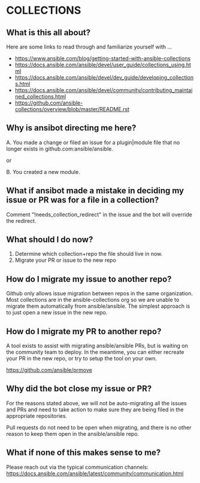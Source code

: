 # COLLECTIONS

## What is this all about?

Here are some links to read through and familiarize yourself with ...

* https://www.ansible.com/blog/getting-started-with-ansible-collections
* https://docs.ansible.com/ansible/devel/user_guide/collections_using.html
* https://docs.ansible.com/ansible/devel/dev_guide/developing_collections.html
* https://docs.ansible.com/ansible/devel/community/contributing_maintained_collections.html
* https://github.com/ansible-collections/overview/blob/master/README.rst

## Why is ansibot directing me here?

A. You made a change or filed an issue for a plugin|module file that no longer exists in github.com:ansible/ansible.

or

B. You created a new module.

## What if ansibot made a mistake in deciding my issue or PR was for a file in a collection?

Comment "!needs_collection_redirect" in the issue and the bot will override the redirect.

## What should I do now?

1. Determine which collection+repo the file should live in now.
2. Migrate your PR or issue to the new repo

## How do I migrate my issue to another repo?

Github only allows issue migration between repos in the same organization. Most collections are in the ansible-collections org so we are unable
to migrate them automatically from ansible/ansible. The simplest approach is to just open a new issue in the new repo.

## How do I migrate my PR to another repo?

A tool exists to assist with migrating ansible/ansible PRs, but is waiting on the community team to deploy. In the meantime, you
can either recreate your PR in the new repo, or try to setup the tool on your own.

https://github.com/ansible/prmove

## Why did the bot close my issue or PR?

For the reasons stated above, we will not be auto-migrating all the issues and PRs and need to take action to make sure they are being
filed in the appropriate repositories.

Pull requests do not need to be open when migrating, and there is no other reason to keep them open in the ansible/ansible repo.

## What if none of this makes sense to me?

Please reach out via the typical communication channels: https://docs.ansible.com/ansible/latest/community/communication.html
